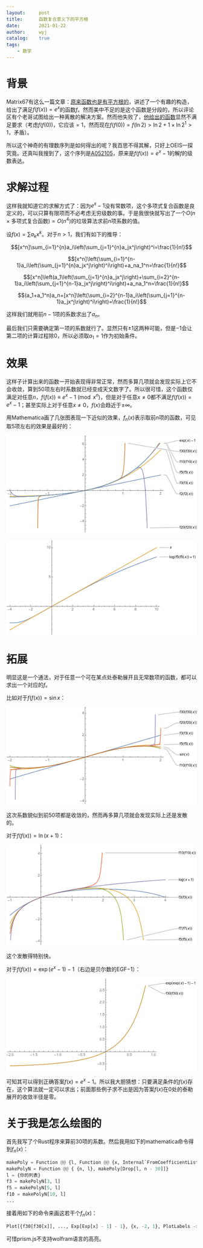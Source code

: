 ```yaml
---
layout:		post
title:		函数复合意义下的平方根
date:		2021-01-22
author:		wyj
catalog:	true
tags:
    - 数学
---
```


# 背景

Matrix67有这么一篇文章：[原来函数也是有平方根的](http://www.matrix67.com/blog/archives/3951)，讲述了一个有趣的构造，给出了满足$f(f(x))=e^x$的函数$f$。然而美中不足的是这个函数是分段的，所以评论区有个老哥试图给出一种离散的解决方案。然而他失败了，[他给出的函数](http://www.matrix67.com/blog/archives/3951#comment-16742)显然不满足要求（考虑$f(f(0))$，它应该$=1$，然而现在$f(f(0))=f(\ln{2})>\ln{2}+1\times \ln{2}^{1}>1$，矛盾）。

所以这个神奇的有理数序列是如何得出的呢？我百思不得其解，只好上OEIS一探究竟。还真叫我搜到了，这个序列是[A052105](https://oeis.org/A052105)，原来是$f(f(x))=e^x-1$的解$f$的级数表达。

# 求解过程

这样我就知道它的求解方式了：因为$e^x-1$没有常数项，这个多项式复合函数是良定义的，可以只算有限项而不必考虑无穷级数的事。于是我很快就写出了一个$O(n\times \textrm{多项式复合函数})=O(n^4)$的垃圾算法求前$n$项系数的值。

设$f(x)=\sum{a_kx^k}$。对于$n>1$，我们有如下的推导：

$$[x^n]\sum_{i=1}^{n}a_i\left(\sum_{j=1}^{n}a_jx^j\right)^i=\frac{1}{n!}$$

$$[x^n]\left(\sum_{i=1}^{n-1}a_i\left(\sum_{j=1}^{n}a_jx^j\right)^i\right)+a_na_1^n=\frac{1}{n!}$$

$$[x^n]\left(a_1\left(\sum_{j=1}^{n}a_jx^j\right)+\sum_{i=2}^{n-1}a_i\left(\sum_{j=1}^{n-1}a_jx^j\right)^i\right)+a_na_1^n=\frac{1}{n!}$$

$$(a_1+a_1^n)a_n+[x^n]\left(\sum_{i=2}^{n-1}a_i\left(\sum_{j=1}^{n-1}a_jx^j\right)^i\right)=\frac{1}{n!}$$

这样我们就用前$n-1$项的系数求出了$a_n$。

最后我们只需要确定第一项的系数就行了。显然只有$\pm{1}$这两种可能，但是$-1$会让第二项的计算过程除0，所以必须取$a_1=1$作为初始条件。

# 效果

这样子计算出来的函数一开始表现得非常正常，然而多算几项就会发现实际上它不会收敛，算到50项左右时系数就已经变成天文数字了。所以很可惜，这个函数仅满足对任意$n$，$f(f(x))\equiv e^x-1 \pmod{x^n}$，但是对于任意$x\ne 0$都不满足$f(f(x))=e^x-1$；甚至实际上对于任意$x\ne 0$，$f(x)$会趋近于$\pm{\infty}$。

用Mathematica画了几张图表现一下近似的效果，$f_n(x)$表示取前$n$项的函数，可见取$5$项左右的效果是最好的：

![](/img/20210122/1.png)

![](/img/20210122/2.png)

# 拓展

明显这是一个通法，对于任意一个可在某点处泰勒展开且无常数项的函数，都可以求出一个对应的$f$。

比如对于$f(f(x))=\sin{x}$：

![](/img/20210122/3.png)

这次系数貌似到前50项都是收敛的，然而再多算几项就会发现实际上还是发散的。

对于$f(f(x))=\ln{(x+1)}$：

![](/img/20210122/4.png)

这个发散得特别快。

对于$f(f(x))=\exp{(e^x-1)}-1$（右边是贝尔数的EGF$-1$）：

![](/img/20210122/5.png)

可知其可以得到正确答案$f(x)=e^x-1$。所以我大胆猜想：只要满足条件的$f(x)$存在，这个算法就一定可以求出；前面那些例子求不出是因为答案$f(x)$在$0$处的泰勒展开的收敛半径是零。

# 关于我是怎么绘图的

首先我写了个Rust程序来算前$30$项的系数。然后我用如下的mathematica命令得到$f_n(x)$：

```python
makePoly = Function @@ {l, Function @@ {x, Internal`FromCoefficientList[l, x]} }
makePolyN = Function @@ { {n, l}, makePoly[Drop[l, n - 30]]}
l = {你的列表}
f3 = makePolyN[3, l]
f5 = makePolyN[5, l]
f10 = makePolyN[10, l]
...
```

接着用如下的命令来画这若干个$f_n(x)$：

```python
Plot[{f30[f30[x]], ..., Exp[Exp[x] - 1] - 1}, {x, -2, 1}, PlotLabels -> "Expressions"]
```

可惜prism.js不支持wolfram语言的高亮。
